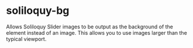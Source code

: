 soliloquy-bg
============

Allows Soliloquy Slider images to be output as the background of the element instead of an image.  This allows you to use images larger than the typical viewport.
